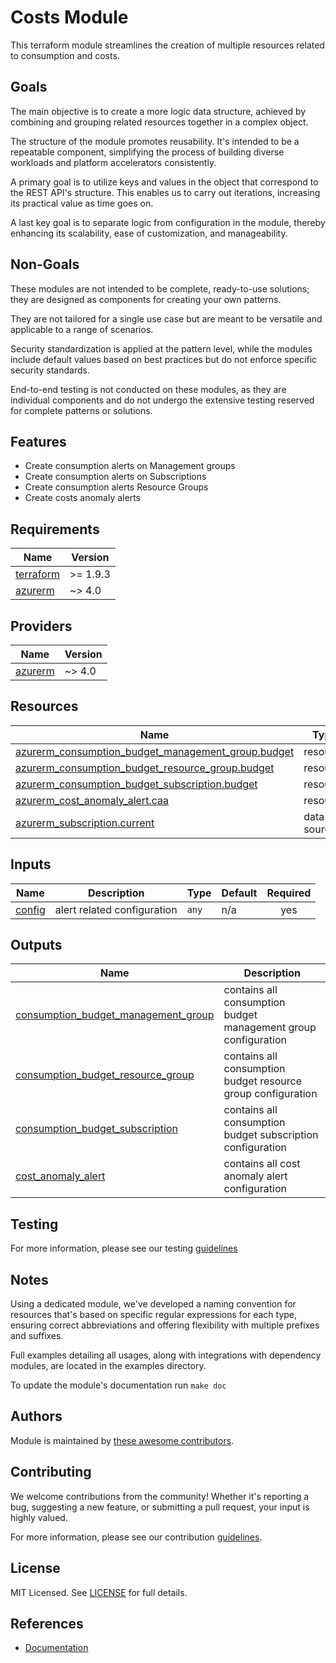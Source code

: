 # Costs Module

This terraform module streamlines the creation of multiple resources related to consumption and costs.

## Goals

The main objective is to create a more logic data structure, achieved by combining and grouping related resources together in a complex object.

The structure of the module promotes reusability. It's intended to be a repeatable component, simplifying the process of building diverse workloads and platform accelerators consistently.

A primary goal is to utilize keys and values in the object that correspond to the REST API's structure. This enables us to carry out iterations, increasing its practical value as time goes on.

A last key goal is to separate logic from configuration in the module, thereby enhancing its scalability, ease of customization, and manageability.

## Non-Goals

These modules are not intended to be complete, ready-to-use solutions; they are designed as components for creating your own patterns.

They are not tailored for a single use case but are meant to be versatile and applicable to a range of scenarios.

Security standardization is applied at the pattern level, while the modules include default values based on best practices but do not enforce specific security standards.

End-to-end testing is not conducted on these modules, as they are individual components and do not undergo the extensive testing reserved for complete patterns or solutions.

## Features

- Create consumption alerts on Management groups
- Create consumption alerts on Subscriptions
- Create consumption alerts Resource Groups
- Create costs anomaly alerts

<!-- BEGIN_TF_DOCS -->
## Requirements

| Name | Version |
|------|---------|
| <a name="requirement_terraform"></a> [terraform](#requirement\_terraform) | >= 1.9.3 |
| <a name="requirement_azurerm"></a> [azurerm](#requirement\_azurerm) | ~> 4.0 |

## Providers

| Name | Version |
|------|---------|
| <a name="provider_azurerm"></a> [azurerm](#provider\_azurerm) | ~> 4.0 |

## Resources

| Name | Type |
|------|------|
| [azurerm_consumption_budget_management_group.budget](https://registry.terraform.io/providers/hashicorp/azurerm/latest/docs/resources/consumption_budget_management_group) | resource |
| [azurerm_consumption_budget_resource_group.budget](https://registry.terraform.io/providers/hashicorp/azurerm/latest/docs/resources/consumption_budget_resource_group) | resource |
| [azurerm_consumption_budget_subscription.budget](https://registry.terraform.io/providers/hashicorp/azurerm/latest/docs/resources/consumption_budget_subscription) | resource |
| [azurerm_cost_anomaly_alert.caa](https://registry.terraform.io/providers/hashicorp/azurerm/latest/docs/resources/cost_anomaly_alert) | resource |
| [azurerm_subscription.current](https://registry.terraform.io/providers/hashicorp/azurerm/latest/docs/data-sources/subscription) | data source |

## Inputs

| Name | Description | Type | Default | Required |
|------|-------------|------|---------|:--------:|
| <a name="input_config"></a> [config](#input\_config) | alert related configuration | `any` | n/a | yes |

## Outputs

| Name | Description |
|------|-------------|
| <a name="output_consumption_budget_management_group"></a> [consumption\_budget\_management\_group](#output\_consumption\_budget\_management\_group) | contains all consumption budget management group configuration |
| <a name="output_consumption_budget_resource_group"></a> [consumption\_budget\_resource\_group](#output\_consumption\_budget\_resource\_group) | contains all consumption budget resource group configuration |
| <a name="output_consumption_budget_subscription"></a> [consumption\_budget\_subscription](#output\_consumption\_budget\_subscription) | contains all consumption budget subscription configuration |
| <a name="output_cost_anomaly_alert"></a> [cost\_anomaly\_alert](#output\_cost\_anomaly\_alert) | contains all cost anomaly alert configuration |
<!-- END_TF_DOCS -->

## Testing

For more information, please see our testing [guidelines](./TESTING.md)

## Notes

Using a dedicated module, we've developed a naming convention for resources that's based on specific regular expressions for each type, ensuring correct abbreviations and offering flexibility with multiple prefixes and suffixes.

Full examples detailing all usages, along with integrations with dependency modules, are located in the examples directory.

To update the module's documentation run `make doc`

## Authors

Module is maintained by [these awesome contributors](https://github.com/cloudnationhq/terraform-azure-costs/graphs/contributors).

## Contributing

We welcome contributions from the community! Whether it's reporting a bug, suggesting a new feature, or submitting a pull request, your input is highly valued.

For more information, please see our contribution [guidelines](./CONTRIBUTING.md).

## License

MIT Licensed. See [LICENSE](https://github.com/cloudnationhq/terraform-azure-costs/blob/main/LICENSE) for full details.

## References

- [Documentation](https://learn.microsoft.com/en-us/azure/cost-management-billing/costs/)
